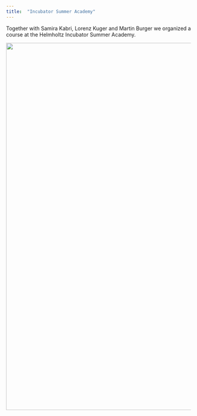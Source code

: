 ```yaml
---
title:  "Incubator Summer Academy"
---
```


Together with Samira Kabri, Lorenz Kuger and Martin Burger we organized a course at the Helmholtz Incubator Summer Academy.

<img src="/assets/img/ct.gif" width="1000px"/>
